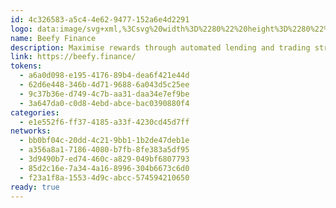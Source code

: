```yaml
---
id: 4c326583-a5c4-4e62-9477-152a6e4d2291
logo: data:image/svg+xml,%3Csvg%20width%3D%2280%22%20height%3D%2280%22%20viewBox%3D%220%200%2080%2080%22%20fill%3D%22none%22%20xmlns%3D%22http%3A%2F%2Fwww.w3.org%2F2000%2Fsvg%22%3E%0A%3Cg%20filter%3D%22url(%23filter0_f_200_1382)%22%3E%0A%3Cpath%20fill-rule%3D%22evenodd%22%20clip-rule%3D%22evenodd%22%20d%3D%22M32.1949%2019.6701V16.8159C32.2317%2014.7284%2033.3325%2013.0851%2035.1428%2012.388C36.0985%2011.9915%2037.1525%2011.8961%2038.1639%2012.1147C39.1752%2012.3333%2040.0957%2012.8554%2040.8024%2013.6112C41.583%2014.4205%2042.0212%2015.5%2042.0256%2016.6244V19.605C42.635%2019.7291%2043.2316%2019.7132%2043.8213%2019.6975C44.1034%2019.69%2044.3839%2019.6826%2044.6635%2019.6905C45.236%2019.7067%2045.7889%2019.7014%2046.3565%2019.696L46.3566%2019.696C46.6459%2019.6933%2046.939%2019.6905%2047.2404%2019.6905C47.3384%2018.9118%2047.3629%2018.1253%2047.3138%2017.342C47.3023%2016.7557%2047.3585%2016.1702%2047.4811%2015.5968C48.0213%2013.5084%2049.9229%2012.0397%2052.0803%2012.0454C54.4615%2012.0088%2056.4146%2013.3625%2056.9731%2015.4541C57.1151%2016.058%2057.182%2016.677%2057.1729%2017.2972V19.5193C57.3504%2019.7387%2057.5636%2019.7207%2057.766%2019.7036C57.8194%2019.6991%2057.8721%2019.6947%2057.9231%2019.6947H63.497C63.855%2019.6791%2064.2139%2019.7065%2064.5653%2019.7761C65.0003%2019.8581%2065.3985%2020.0752%2065.7031%2020.3966C66.0077%2020.7179%2066.203%2021.1273%2066.2614%2021.5661C66.3775%2022.3097%2066.3374%2023.0694%2066.1432%2023.7965C65.7384%2025.4509%2064.9506%2026.9873%2063.8435%2028.2815C62.7589%2029.4994%2061.5958%2030.6449%2060.3614%2031.7107C60.0026%2032.0368%2059.6397%2032.3712%2059.3096%2032.73C58.8372%2033.2317%2058.5835%2033.9006%2058.6042%2034.5893C58.6287%2038.63%2058.6368%2042.6748%2058.6042%2046.7194C58.5696%2051.786%2055.0258%2056.1998%2050.0865%2057.3288C49.2299%2057.5299%2048.3527%2057.6298%2047.4728%2057.6266C46.7225%2057.6266%2045.9739%2057.6297%2045.2255%2057.6329C43.7291%2057.6392%2042.2333%2057.6456%2040.7248%2057.6266C35.3619%2057.6057%2030.7609%2053.6564%2029.928%2048.3586C29.8219%2047.6487%2029.777%2046.9316%2029.7934%2046.2139C29.7934%2044.9743%2029.7861%2043.7346%2029.7789%2042.4951V42.495C29.7644%2040.0164%2029.7499%2037.5384%2029.7934%2035.0623C29.8188%2034.525%2029.722%2033.9888%2029.51%2033.4945C29.2982%2033.0001%2028.9768%2032.5602%2028.5702%2032.2081C27.5434%2031.2573%2026.5173%2030.306%2025.4918%2029.354C24.1855%2028.1199%2023.1715%2026.61%2022.5233%2024.934C22.1596%2024.0601%2021.982%2023.1201%2022.0014%2022.1736C22.0505%2020.4938%2022.8537%2019.6864%2024.5703%2019.6701H32.1949ZM39.84%2024.5099L39.8377%2024.5081C39.7499%2024.4352%2039.6472%2024.3825%2039.5367%2024.3538C39.4253%2024.3249%2039.3089%2024.3212%2039.1957%2024.3429H31.7708C30.5721%2024.3469%2030.0991%2024.8933%2030.2949%2026.0716C30.4437%2027.0795%2030.9076%2028.0143%2031.6199%2028.7423L31.6343%2028.7566L31.7714%2028.896L31.7715%2028.8961C32.2704%2029.4029%2032.7719%2029.9125%2033.304%2030.3814C33.3705%2030.4383%2033.4346%2030.4976%2033.4961%2030.5594C33.7858%2030.8523%2034.018%2031.1981%2034.1797%2031.579C34.3771%2032.0437%2034.464%2032.5481%2034.4334%2033.0522C34.4116%2034.5583%2034.4189%2036.0553%2034.4262%2037.5517C34.4298%2038.2996%2034.4334%2039.0474%2034.4334%2039.7961V46.7969C34.5868%2050.3007%2037.5921%2053.0595%2041.0958%2052.9131C42.3929%2052.8653%2043.6901%2052.8749%2044.988%2052.8845H44.9881C45.9056%2052.8913%2046.8234%2052.8981%2047.7419%2052.8846C48.1279%2052.8774%2048.5106%2052.8348%2048.8854%2052.7583C49.7272%2052.5893%2050.5297%2052.2494%2051.2415%2051.7552C52.2647%2051.0448%2053.0545%2050.0474%2053.5114%2048.8886C54.0376%2047.5701%2053.9892%2046.2012%2053.9427%2044.8907C53.933%2044.6167%2053.9234%2044.3453%2053.9192%2044.0774C45.2352%2040.8242%2040.388%2034.9586%2039.8838%2026.081C39.8567%2025.6041%2039.8422%2025.1185%2039.8403%2024.6242L39.84%2024.5099ZM49.4137%2036.7341C49.4137%2036.7878%2049.4158%2036.841%2049.4198%2036.8937C49.5024%2037.9656%2050.4096%2038.8217%2051.5012%2038.8217C52.4439%2038.8217%2053.2488%2038.1836%2053.5044%2037.3194C53.54%2037.199%2053.565%2037.0742%2053.5781%2036.9462C53.5853%2036.8764%2053.589%2036.8056%2053.589%2036.7341L53.589%2036.734C53.589%2036.2598%2053.4274%2035.8204%2053.1568%2035.4682C52.7739%2034.9699%2052.1724%2034.6464%2051.5012%2034.6464C50.6415%2034.6464%2049.8961%2035.1774%2049.5779%2035.9267C49.4722%2036.1756%2049.4137%2036.4485%2049.4137%2036.734L49.4137%2036.7341L49.4137%2036.7341ZM53.8835%2018.6105V18.6105V18.6104C53.8925%2017.9346%2053.9013%2017.2742%2053.8743%2016.5959C53.867%2016.453%2053.8427%2016.3219%2053.8029%2016.2026C53.6257%2015.6523%2053.1217%2015.3477%2052.4147%2015.3073C51.4279%2015.234%2050.7389%2015.6417%2050.6532%2016.4572C50.5431%2017.5173%2050.5431%2018.5856%2050.6532%2019.6457H50.656L50.6573%2019.6579H53.8743C53.8743%2019.3019%2053.8789%2018.9542%2053.8835%2018.6105ZM38.6713%2019.5725L38.6714%2019.5725C38.7005%2019.5265%2038.7229%2019.4911%2038.7229%2019.4541C38.7229%2019.3281%2038.7239%2019.2019%2038.7255%2019.0757C38.7355%2018.7756%2038.741%2018.4751%2038.7439%2018.1747C38.7521%2017.8247%2038.7595%2017.4749%2038.7595%2017.1259C38.7621%2016.8635%2038.732%2016.6019%2038.6698%2016.3472C38.4845%2015.6592%2037.9175%2015.2831%2037.1178%2015.2903C37.0509%2015.2906%2036.9824%2015.2935%2036.9124%2015.2992C36.0807%2015.3645%2035.5344%2015.8292%2035.5017%2016.6122C35.4801%2017.2751%2035.4871%2017.9381%2035.4943%2018.613V18.6131L35.4943%2018.6133C35.498%2018.9552%2035.5017%2019.3002%2035.5017%2019.6498H35.514V19.6498L38.6209%2019.6579C38.638%2019.6251%2038.6556%2019.5973%2038.6713%2019.5725ZM38.5644%2038.8176C39.695%2038.8176%2040.6299%2037.8974%2040.6474%2036.7668V36.6567C40.6299%2035.5504%2039.7154%2034.6502%2038.6092%2034.6502L38.5762%2034.6505H38.5644C37.421%2034.6505%2036.4808%2035.5912%2036.4808%2036.7341C36.4808%2037.877%2037.421%2038.8176%2038.5644%2038.8176Z%22%20fill%3D%22%23F6EEE4%22%2F%3E%0A%3C%2Fg%3E%0A%3Cpath%20fill-rule%3D%22evenodd%22%20clip-rule%3D%22evenodd%22%20d%3D%22M29.4822%2026.8451V24.298C29.515%2022.4349%2030.4974%2020.9684%2032.113%2020.3463C32.9659%2019.9924%2033.9065%2019.9073%2034.8092%2020.1024C35.7116%2020.2974%2036.5332%2020.7634%2037.1638%2021.4379C37.8605%2022.1602%2038.2516%2023.1235%2038.2555%2024.127V26.787C38.7994%2026.8978%2039.3317%2026.8836%2039.8581%2026.8696H39.8581C40.1098%2026.8629%2040.3601%2026.8563%2040.6097%2026.8633C41.1206%2026.8778%2041.614%2026.8731%2042.1205%2026.8683H42.1206H42.1206C42.3788%2026.8658%2042.6404%2026.8633%2042.9095%2026.8633C42.9969%2026.1684%2043.0187%2025.4665%2042.9749%2024.7675C42.9647%2024.2442%2043.0148%2023.7217%2043.1242%2023.2099C43.6063%2021.3462%2045.3034%2020.0354%2047.2288%2020.0405C49.3538%2020.0078%2051.0969%2021.216%2051.5953%2023.0826C51.7221%2023.6215%2051.7818%2024.174%2051.7737%2024.7275V26.7106C51.932%2026.9063%2052.1223%2026.8903%2052.303%2026.8751C52.3506%2026.8711%2052.3976%2026.8671%2052.4432%2026.8671H57.4176C57.7371%2026.8532%2058.0573%2026.8776%2058.3709%2026.9398C58.7592%2027.0129%2059.1146%2027.2067%2059.3864%2027.4935C59.6582%2027.7803%2059.8325%2028.1456%2059.8847%2028.5372C59.9883%2029.2008%2059.9524%2029.8789%2059.7792%2030.5277C59.4179%2032.0042%2058.7148%2033.3753%2057.7268%2034.5304C56.7589%2035.6173%2055.7209%2036.6395%2054.6192%2037.5907C54.299%2037.8818%2053.9751%2038.1802%2053.6805%2038.5004C53.2589%2038.9481%2053.0325%2039.5451%2053.051%2040.1597C53.0728%2043.7658%2053.08%2047.3756%2053.051%2050.9852C53.0201%2055.5068%2049.8574%2059.4459%2045.4494%2060.4535C44.6849%2060.633%2043.9021%2060.7221%2043.1168%2060.7192C42.4472%2060.7192%2041.7791%2060.7221%2041.1112%2060.7249C39.7758%2060.7305%2038.4408%2060.7362%2037.0946%2060.7192C32.3085%2060.7006%2028.2024%2057.1761%2027.459%2052.4481C27.3643%2051.8146%2027.3243%2051.1745%2027.3389%2050.534C27.3389%2049.4278%2027.3324%2048.3215%2027.326%2047.2153V47.2152V47.2152C27.313%2045.0032%2027.3001%2042.7917%2027.3389%2040.5818C27.3616%2040.1023%2027.2752%2039.6239%2027.086%2039.1827C26.897%2038.7415%2026.6101%2038.3488%2026.2473%2038.0347C25.3309%2037.1861%2024.4152%2036.3371%2023.5%2035.4875C22.3342%2034.3862%2021.4293%2033.0386%2020.8508%2031.5429C20.5262%2030.763%2020.3677%2029.9241%2020.385%2029.0794C20.4288%2027.5803%2021.1456%2026.8597%2022.6775%2026.8451H29.4822ZM36.305%2031.1644L36.3015%2031.1617C36.2235%2031.0972%2036.1323%2031.0506%2036.0343%2031.0251C35.9348%2030.9993%2035.8309%2030.996%2035.7299%2031.0154H29.1036C28.0338%2031.019%2027.6117%2031.5066%2027.7864%2032.5582C27.9192%2033.4576%2028.3332%2034.2919%2028.9689%2034.9416L28.9856%2034.9583L29.1043%2035.0788L29.1043%2035.0788C29.5495%2035.5312%2029.997%2035.986%2030.4719%2036.4044C30.5284%2036.4527%2030.5829%2036.503%2030.6353%2036.5552C30.8976%2036.8184%2031.1076%2037.1298%2031.2534%2037.4732C31.4295%2037.8879%2031.5071%2038.3381%2031.4798%2038.7879C31.4604%2040.132%2031.4669%2041.468%2031.4733%2042.8035L31.4734%2042.8039C31.4766%2043.4713%2031.4798%2044.1385%2031.4798%2044.8066V51.0544C31.6167%2054.1813%2034.2988%2056.6434%2037.4256%2056.5127C38.5833%2056.47%2039.7409%2056.4786%2040.8992%2056.4872H40.8994C41.7181%2056.4933%2042.5372%2056.4993%2043.357%2056.4873C43.7011%2056.4808%2044.0423%2056.4429%2044.3765%2056.3747C45.1281%2056.224%2045.8446%2055.9206%2046.4802%2055.4794C47.3934%2054.8454%2048.0982%2053.9552%2048.506%2052.9211C48.9756%2051.7444%2048.9323%2050.5227%2048.8909%2049.3531V49.3531C48.8822%2049.1086%2048.8736%2048.8664%2048.8698%2048.6274C40.6716%2045.5561%2036.305%2039.8759%2036.305%2031.1644ZM46.7119%2040.2106C46.9676%2040.2106%2047.2118%2040.2632%2047.4345%2040.3581C47.6153%2040.4351%2047.7819%2040.54%2047.9286%2040.6673C48.3237%2041.01%2048.5752%2041.5148%2048.5752%2042.0738C48.5752%2042.4571%2048.4569%2042.8149%2048.2552%2043.1124C48.1057%2043.3329%2047.9104%2043.5203%2047.6835%2043.6604C47.3999%2043.8355%2047.0668%2043.9369%2046.7119%2043.9369C45.6898%2043.9369%2044.8489%2043.096%2044.8489%2042.0738C44.8489%2041.0516%2045.6898%2040.2106%2046.7119%2040.2106ZM48.8298%2026.8343C48.8298%2026.5165%2048.834%2026.2062%2048.838%2025.8995C48.8461%2025.2964%2048.854%2024.707%2048.8298%2024.1016C48.8232%2023.9722%2048.801%2023.8537%2048.7645%2023.7459C48.6051%2023.2578%2048.1561%2022.9876%2047.5271%2022.9516C46.6465%2022.8862%2046.0316%2023.25%2045.9551%2023.9778C45.8569%2024.9239%2045.8569%2025.8773%2045.9551%2026.8234H45.9577L45.9588%2026.8343H48.8298ZM35.262%2026.758L35.262%2026.758C35.288%2026.717%2035.308%2026.6854%2035.308%2026.6523C35.308%2026.5391%2035.3089%2026.4258%2035.3103%2026.3123C35.3192%2026.0466%2035.324%2025.7804%2035.3267%2025.5143C35.334%2025.2007%2035.3407%2024.8873%2035.3407%2024.5746C35.343%2024.3405%2035.3161%2024.1069%2035.2606%2023.8796C35.0952%2023.2654%2034.5888%2022.9297%2033.8748%2022.9364C33.8153%2022.9367%2033.7544%2022.9393%2033.6922%2022.9444C32.95%2023.0026%2032.4624%2023.4174%2032.4332%2024.1161C32.4139%2024.7078%2032.4202%2025.2995%2032.4266%2025.9018V25.9019C32.4299%2026.2071%2032.4332%2026.515%2032.4332%2026.827H32.4442V26.8271L35.217%2026.8343C35.2322%2026.805%2035.248%2026.7801%2035.262%2026.758ZM35.1665%2043.9333C36.1755%2043.9333%2037.0099%2043.112%2037.0255%2042.103V42.0048C37.0099%2041.0175%2036.1937%2040.2141%2035.2065%2040.2141L35.177%2040.2144H35.1665C34.1461%2040.2144%2033.307%2041.0539%2033.307%2042.0739C33.307%2043.0938%2034.1461%2043.9333%2035.1665%2043.9333Z%22%20fill%3D%22%23030202%22%2F%3E%0A%3Cdefs%3E%0A%3Cfilter%20id%3D%22filter0_f_200_1382%22%20x%3D%2210%22%20y%3D%220%22%20width%3D%2268.3263%22%20height%3D%2269.6393%22%20filterUnits%3D%22userSpaceOnUse%22%20color-interpolation-filters%3D%22sRGB%22%3E%0A%3CfeFlood%20flood-opacity%3D%220%22%20result%3D%22BackgroundImageFix%22%2F%3E%0A%3CfeBlend%20mode%3D%22normal%22%20in%3D%22SourceGraphic%22%20in2%3D%22BackgroundImageFix%22%20result%3D%22shape%22%2F%3E%0A%3CfeGaussianBlur%20stdDeviation%3D%226%22%20result%3D%22effect1_foregroundBlur_200_1382%22%2F%3E%0A%3C%2Ffilter%3E%0A%3C%2Fdefs%3E%0A%3C%2Fsvg%3E%0A
name: Beefy Finance
description: Maximise rewards through automated lending and trading strategies.
link: https://beefy.finance/
tokens:
  - a6a0d098-e195-4176-89b4-dea6f421e44d
  - 62d6e448-346b-4d71-9688-6a043d5c25ee
  - 9c37b36e-d749-4c7b-aa31-daa34e7ef9be
  - 3a647da0-c0d8-4ebd-abce-bac0390880f4
categories:
  - e1e552f6-ff37-4185-a33f-4230cd45d7ff
networks:
  - bb0bf04c-20dd-4c21-9bb1-1b2de47deb1e
  - a356a8a1-7186-4080-b7fb-8fe383a5df95
  - 3d9490b7-ed74-460c-a829-049bf6807793
  - 85d2c16e-7a34-4a16-8996-304b6673c6d0
  - f23a1f8a-1553-4d9c-abcc-574594210650
ready: true
---
```

